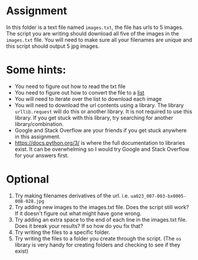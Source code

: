 # Assignment

In this folder is a text file named `images.txt`, the file has urls to 5 images. 
The script you are writing should download all five of the images in the `images.txt` file.
You will need to make sure all your filenames are unique and this script should output 5 jpg images.

# Some hints:
- You need to figure out how to read the txt file
- You need to figure out how to convert the file to a [list](https://www.w3schools.com/python/python_lists.asp)
- You will need to iterate over the list to download each image
- You will need to download the url contents using a library. The library `urllib.request` will do this or another library. It is not required to use this library. If you get stuck with this library, try searching for another library/combination. 
- Google and Stack Overflow are your friends if you get stuck anywhere in this assignment.  
- https://docs.python.org/3/ is where the full documentation to libraries exist. It can be overwhelming so I would try Google and Stack Overflow for your answers first.


# Optional
1. Try making filenames derivatives of the url. i.e. `ua023_007-003-bx0005-008-028.jpg`
2. Try adding new images to the images.txt file. Does the script still work? If it doesn't figure out what might have gone wrong.
3. Try adding an extra space to the end of each line in the images.txt file. Does it break your results? If so how do you fix that?
4. Try writing the files to a specific folder. 
5. Try writing the files to a folder you create through the script. (The `os` library is very handy for creating folders and checking to see if they exist)
